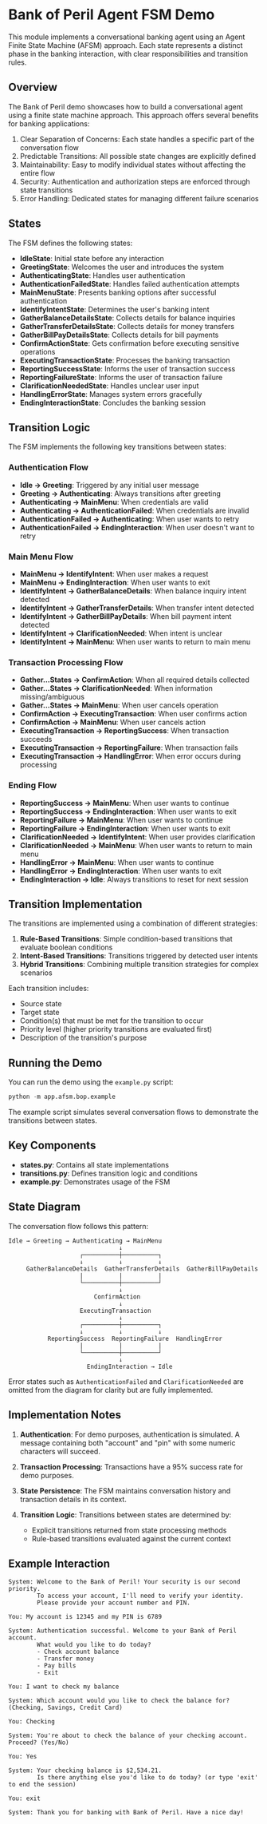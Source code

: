 # Bank of Peril Agent FSM Demo

This module implements a conversational banking agent using an Agent Finite State Machine (AFSM) approach. 
Each state represents a distinct phase in the banking interaction, with clear responsibilities and transition rules.

## Overview

The Bank of Peril demo showcases how to build a conversational agent using a finite state machine approach.
This approach offers several benefits for banking applications:

1. Clear Separation of Concerns: Each state handles a specific part of the conversation flow
2. Predictable Transitions: All possible state changes are explicitly defined
3. Maintainability: Easy to modify individual states without affecting the entire flow
4. Security: Authentication and authorization steps are enforced through state transitions
5. Error Handling: Dedicated states for managing different failure scenarios

## States

The FSM defines the following states:

- **IdleState**: Initial state before any interaction
- **GreetingState**: Welcomes the user and introduces the system
- **AuthenticatingState**: Handles user authentication
- **AuthenticationFailedState**: Handles failed authentication attempts
- **MainMenuState**: Presents banking options after successful authentication
- **IdentifyIntentState**: Determines the user's banking intent
- **GatherBalanceDetailsState**: Collects details for balance inquiries
- **GatherTransferDetailsState**: Collects details for money transfers
- **GatherBillPayDetailsState**: Collects details for bill payments
- **ConfirmActionState**: Gets confirmation before executing sensitive operations
- **ExecutingTransactionState**: Processes the banking transaction
- **ReportingSuccessState**: Informs the user of transaction success
- **ReportingFailureState**: Informs the user of transaction failure
- **ClarificationNeededState**: Handles unclear user input
- **HandlingErrorState**: Manages system errors gracefully
- **EndingInteractionState**: Concludes the banking session

## Transition Logic

The FSM implements the following key transitions between states:

### Authentication Flow
- **Idle → Greeting**: Triggered by any initial user message
- **Greeting → Authenticating**: Always transitions after greeting
- **Authenticating → MainMenu**: When credentials are valid
- **Authenticating → AuthenticationFailed**: When credentials are invalid
- **AuthenticationFailed → Authenticating**: When user wants to retry
- **AuthenticationFailed → EndingInteraction**: When user doesn't want to retry

### Main Menu Flow
- **MainMenu → IdentifyIntent**: When user makes a request
- **MainMenu → EndingInteraction**: When user wants to exit
- **IdentifyIntent → GatherBalanceDetails**: When balance inquiry intent detected
- **IdentifyIntent → GatherTransferDetails**: When transfer intent detected
- **IdentifyIntent → GatherBillPayDetails**: When bill payment intent detected
- **IdentifyIntent → ClarificationNeeded**: When intent is unclear
- **IdentifyIntent → MainMenu**: When user wants to return to main menu

### Transaction Processing Flow
- **Gather...States → ConfirmAction**: When all required details collected
- **Gather...States → ClarificationNeeded**: When information missing/ambiguous
- **Gather...States → MainMenu**: When user cancels operation
- **ConfirmAction → ExecutingTransaction**: When user confirms action
- **ConfirmAction → MainMenu**: When user cancels action
- **ExecutingTransaction → ReportingSuccess**: When transaction succeeds
- **ExecutingTransaction → ReportingFailure**: When transaction fails
- **ExecutingTransaction → HandlingError**: When error occurs during processing

### Ending Flow
- **ReportingSuccess → MainMenu**: When user wants to continue
- **ReportingSuccess → EndingInteraction**: When user wants to exit
- **ReportingFailure → MainMenu**: When user wants to continue
- **ReportingFailure → EndingInteraction**: When user wants to exit
- **ClarificationNeeded → IdentifyIntent**: When user provides clarification
- **ClarificationNeeded → MainMenu**: When user wants to return to main menu
- **HandlingError → MainMenu**: When user wants to continue
- **HandlingError → EndingInteraction**: When user wants to exit
- **EndingInteraction → Idle**: Always transitions to reset for next session

## Transition Implementation

The transitions are implemented using a combination of different strategies:

1. **Rule-Based Transitions**: Simple condition-based transitions that evaluate boolean conditions
2. **Intent-Based Transitions**: Transitions triggered by detected user intents
3. **Hybrid Transitions**: Combining multiple transition strategies for complex scenarios

Each transition includes:
- Source state
- Target state
- Condition(s) that must be met for the transition to occur
- Priority level (higher priority transitions are evaluated first)
- Description of the transition's purpose

## Running the Demo

You can run the demo using the `example.py` script:

```python
python -m app.afsm.bop.example
```

The example script simulates several conversation flows to demonstrate the transitions between states.

## Key Components

- **states.py**: Contains all state implementations
- **transitions.py**: Defines transition logic and conditions
- **example.py**: Demonstrates usage of the FSM

## State Diagram

The conversation flow follows this pattern:

```
Idle → Greeting → Authenticating → MainMenu
                               ↓
                    ┌──────────┼──────────┐
                    ↓          ↓          ↓ 
     GatherBalanceDetails  GatherTransferDetails  GatherBillPayDetails
                    |          |          |
                    └──────────┼──────────┘
                               ↓
                        ConfirmAction
                               ↓
                    ExecutingTransaction
                               ↓
                    ┌──────────┼──────────┐
                    ↓          ↓          ↓
           ReportingSuccess  ReportingFailure  HandlingError
                    |          |          |
                    └──────────┼──────────┘
                               ↓
                      EndingInteraction → Idle
```

Error states such as `AuthenticationFailed` and `ClarificationNeeded` are omitted from the diagram for clarity but are fully implemented.

## Implementation Notes

1. **Authentication**: For demo purposes, authentication is simulated. A message containing both "account" and "pin" with some numeric characters will succeed.

2. **Transaction Processing**: Transactions have a 95% success rate for demo purposes.

3. **State Persistence**: The FSM maintains conversation history and transaction details in its context.

4. **Transition Logic**: Transitions between states are determined by:
   - Explicit transitions returned from state processing methods
   - Rule-based transitions evaluated against the current context

## Example Interaction

```
System: Welcome to the Bank of Peril! Your security is our second priority.
        To access your account, I'll need to verify your identity.
        Please provide your account number and PIN.

You: My account is 12345 and my PIN is 6789

System: Authentication successful. Welcome to your Bank of Peril account.
        What would you like to do today?
        - Check account balance
        - Transfer money
        - Pay bills
        - Exit

You: I want to check my balance

System: Which account would you like to check the balance for? (Checking, Savings, Credit Card)

You: Checking

System: You're about to check the balance of your checking account. Proceed? (Yes/No)

You: Yes

System: Your checking balance is $2,534.21.
        Is there anything else you'd like to do today? (or type 'exit' to end the session)

You: exit

System: Thank you for banking with Bank of Peril. Have a nice day!
``` 